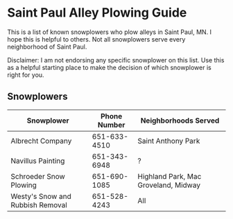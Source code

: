 # Saint Paul Alley Plowing Guide
This is a list of known snowplowers who plow alleys in Saint Paul, MN. I hope this is helpful to others. Not all snowplowers serve every neighborhood of Saint Paul. 

Disclaimer: I am not endorsing any specific snowplower on this list. Use this as a helpful starting place to make the decision of which snowplower is right for you.

## Snowplowers

| Snowplower                       | Phone Number | Neighborhoods Served                 |
| -------------------------------- | ------------ | ------------------------------------ |
| Albrecht Company                 | 651-633-4510 | Saint Anthony Park                   |
| Navillus Painting                | 651-343-6948 | ?                                    |
| Schroeder Snow Plowing           | 651-690-1085 | Highland Park, Mac Groveland, Midway | 
| Westy's Snow and Rubbish Removal | 651-528-4243 | All                                  |
